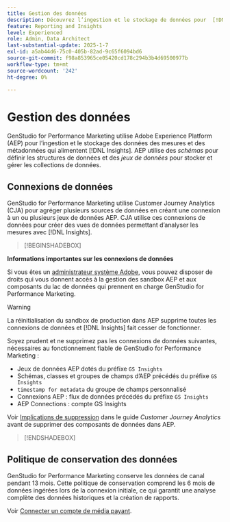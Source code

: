 ```yaml
---
title: Gestion des données
description: Découvrez l’ingestion et le stockage de données pour  [!DNL Insights]  dans GenStudio for Performance Marketing.
feature: Reporting and Insights
level: Experienced
role: Admin, Data Architect
last-substantial-update: 2025-1-7
exl-id: a5ab44d6-75c0-405b-82ad-9c65f6094bd6
source-git-commit: f98a853965ce05420cd178c294b3b4d69500977b
workflow-type: tm+mt
source-wordcount: '242'
ht-degree: 0%

---
```


# Gestion des données

GenStudio for Performance Marketing utilise Adobe Experience Platform (AEP) pour l’ingestion et le stockage des données des mesures et des métadonnées qui alimentent [!DNL Insights]. AEP utilise des _schémas_ pour définir les structures de données et des _jeux de données_ pour stocker et gérer les collections de données.

## Connexions de données

GenStudio for Performance Marketing utilise Customer Journey Analytics (CJA) pour agréger plusieurs sources de données en créant une connexion à un ou plusieurs jeux de données AEP. CJA utilise ces connexions de données pour créer des vues de données permettant d’analyser les mesures avec [!DNL Insights].

>[!BEGINSHADEBOX]

**Informations importantes sur les connexions de données**

Si vous êtes un [administrateur système Adobe](/help/user-guide/user-roles.md#adobe-system-administrator-vs-genstudio-system-manager), vous pouvez disposer de droits qui vous donnent accès à la gestion des sandbox AEP et aux composants du lac de données qui prennent en charge GenStudio for Performance Marketing.

>[!WARNING]
>
>La réinitialisation du sandbox de production dans AEP supprime toutes les connexions de données et [!DNL Insights] fait cesser de fonctionner.

Soyez prudent et ne supprimez pas les connexions de données suivantes, nécessaires au fonctionnement fiable de GenStudio for Performance Marketing :

- Jeux de données AEP dotés du préfixe `GS Insights`
- Schémas, classes et groupes de champs d’AEP précédés du préfixe `GS Insights`
- `timestamp for metadata` du groupe de champs personnalisé
- Connexions AEP : flux de données précédés du préfixe `GS Insights`
- AEP Connections : compte GS Insights

Voir [Implications de suppression](https://experienceleague.adobe.com/en/docs/analytics-platform/using/technotes/deletion) dans le guide _Customer Journey Analytics_ avant de supprimer des composants de données dans AEP.

>[!ENDSHADEBOX]

## Politique de conservation des données

GenStudio for Performance Marketing conserve les données de canal pendant 13 mois. Cette politique de conservation comprend les 6 mois de données ingérées lors de la connexion initiale, ce qui garantit une analyse complète des données historiques et la création de rapports.

Voir [Connecter un compte de média payant](/help/user-guide/connectors/connect-channel.md).
